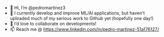 - 👋 Hi, I’m @pedromartinez3
- 🌱 I currently develop and improve ML/AI applications, but haven't uploaded much of my serious work to Github yet (hopefully one day!)
- 💞️ I’d love to collaborate on developments!
- 📫 Reach me @ https://www.linkedin.com/in/pedro-martinez-51a176127/

<!---
pedromartinez3/pedromartinez3 is a ✨ special ✨ repository because its `README.md` (this file) appears on your GitHub profile.
You can click the Preview link to take a look at your changes.
--->
